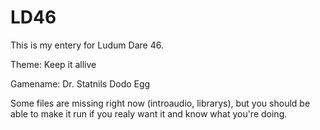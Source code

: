 # LD46
This is my entery for Ludum Dare 46.

Theme: Keep it allive

Gamename: Dr. Statnils Dodo Egg

Some files are missing right now (introaudio, librarys), but you should be able to make it run if you realy want it and know what you're doing.
